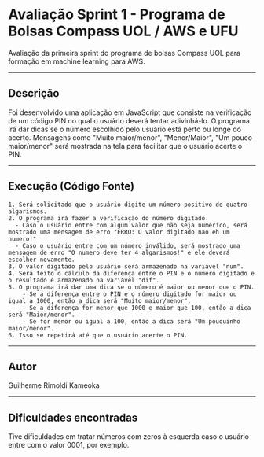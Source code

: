 # Avaliação Sprint 1 - Programa de Bolsas Compass UOL / AWS e UFU

Avaliação da primeira sprint do programa de bolsas Compass UOL para formação em machine learning para AWS.

***

## Descrição

Foi desenvolvido uma aplicação em JavaScript que consiste na verificação de um código PIN no qual o usuário deverá tentar adivinhá-lo.
O programa irá dar dicas se o número escolhido pelo usuário está perto ou longe do acerto.
Mensagens como "Muito maior/menor", "Menor/Maior", "Um pouco maior/menor" será mostrada na tela para facilitar que o usuário acerte o PIN.


***
## Execução (Código Fonte)
    1. Será solicitado que o usuário digite um número positivo de quatro algarismos.
    2. O programa irá fazer a verificação do número digitado.
      - Caso o usuário entre com algum valor que não seja numérico, será mostrado uma mensagem de erro "ERRO: O valor digitado nao eh um numero!"
      - Caso o usuário entre com um número inválido, será mostrado uma mensagem de erro "O numero deve ter 4 algarismos!" e ele deverá escolher novamente.
    3. O valor digitado pelo usuário será armazenado na variável "num".
    4. Será feito o cálculo da diferença entre o PIN e o número digitado e o resultado é armazenado na variável "dif".
    5. O programa irá dar uma dica se o número é maior ou menor que o PIN.
        - Se a diferença entre o PIN e o número digitado for maior ou igual a 1000, então a dica será "Muito maior/menor".
        - Se a diferença for menor que 1000 e maior que 100, então a dica será "Maior/menor".
        - Se for menor ou igual a 100, então a dica será "Um pouquinho maior/menor".
    6. Isso se repetirá até que o usuário acerte o PIN.
    
***
## Autor

  Guilherme Rimoldi Kameoka

***
## Dificuldades encontradas

Tive dificuldades em tratar números com zeros à esquerda caso o usuário entre com o valor 0001, por exemplo.
